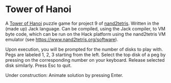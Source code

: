 # Tower of Hanoi

A [Tower of Hanoi](https://en.wikipedia.org/wiki/Tower_of_Hanoi) puzzle game for project 9 of [nand2tetris](https://www.nand2tetris.org). Written in the
(made up) Jack language. Can be compiled, using the Jack compiler, to VM byte code, which can be run on the Hack
platform using the nand2tetris VM emulator (see https://www.nand2tetris.org/software).

Upon execution, you will be prompted for the number of disks to play with. Pegs are labeled 1, 2, 3 starting from
the left. Select the top disk of a peg by pressing on the corresponding number on your keyboard. Release selected
disk similarly. Press Esc to quit.

Under construction: Animate solution by pressing Enter.

